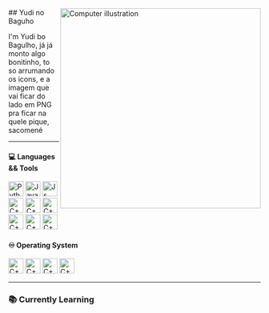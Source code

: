 <img src="https://static.vecteezy.com/system/resources/previews/010/794/340/non_2x/blue-artificial-intelligence-technology-circuit-file-free-png.png" alt="Computer illustration" width="400px" align="right" />
## Yudi no Baguho

I'm Yudi bo Bagulho, já já monto algo bonitinho, to so arrumando os icons, e a imagem que vai ficar do lado em PNG pra ficar na quele pique, sacomené

---

#### 💻 Languages && Tools

<a href="https://www.python.org/"><img aligm="center" alt="Python" heigth="20" width="30" src="https://cdn.jsdelivr.net/gh/devicons/devicon@latest/icons/python/python-original.svg" /></a> 
<a href="https://www.java.com/pt-BR/"><img aligm="center" alt="Java" heigth="20" width="30" src="https://cdn.jsdelivr.net/gh/devicons/devicon@latest/icons/java/java-original.svg" /></a>
<a href="https://developer.mozilla.org/pt-BR/docs/Web/JavaScript"><img aligm="center" alt="Js" heigth="20" width="30" src="https://cdn.jsdelivr.net/gh/devicons/devicon@latest/icons/javascript/javascript-original.svg" /></a> 
<a href="https://isocpp.org/"><img aligm="center" alt="C++" heigth="20" width="30" src="https://cdn.jsdelivr.net/gh/devicons/devicon@latest/icons/cplusplus/cplusplus-original.svg" /></a> 
<a href="https://pytorch.org/"><img aligm="center" alt="C++" heigth="20" width="30" src="https://cdn.jsdelivr.net/gh/devicons/devicon@latest/icons/pytorch/pytorch-original.svg" /></a> 
<a href="https://huggingface.co/"><img aligm="center" alt="C++" heigth="20" width="30" src="https://huggingface.co/datasets/huggingface/brand-assets/resolve/main/hf-logo-pirate.png?download=true" /></a> 
<a href="https://pypi.org/project/transformers/"><img aligm="center" alt="C++" heigth="20" width="30" src="https://cdn.jsdelivr.net/gh/devicons/devicon@latest/icons/pypi/pypi-original.svg" /></a> 
<a href="https://openai.com/api/"><img aligm="center" alt="C++" heigth="20" width="30" src="https://static-00.iconduck.com/assets.00/openai-icon-2021x2048-4rpe5x7n.png" /></a> 
<a href="https://ngrok.com/"><img aligm="center" alt="C++" heigth="20" width="30" src="https://images.seeklogo.com/logo-png/49/2/ngrok-logo-png_seeklogo-499525.png" /></a> 


#### ♾︎ Operating System
<a href="https://archlinux.org/"><img aligm="center" alt="C++" heigth="20" width="30" src="https://cdn.jsdelivr.net/gh/devicons/devicon@latest/icons/archlinux/archlinux-original.svg" /></a> 
<a href="https://nixos.org/"><img aligm="center" alt="C++" heigth="20" width="30" src="https://cdn.jsdelivr.net/gh/devicons/devicon@latest/icons/nixos/nixos-original.svg" /></a> 
<a href="https://hyprland.org/"><img aligm="center" alt="C++" heigth="20" width="30" src="https://hyprland.org/_app/immutable/assets/smooth_default.BtJ_3R7f.webp" /></a>
<a href="https://www.linux.org/"><img aligm="center" alt="C++" heigth="20" width="30" src="https://cdn.jsdelivr.net/gh/devicons/devicon@latest/icons/linux/linux-original.svg" /></a>

---

### 📚 Currently Learning

